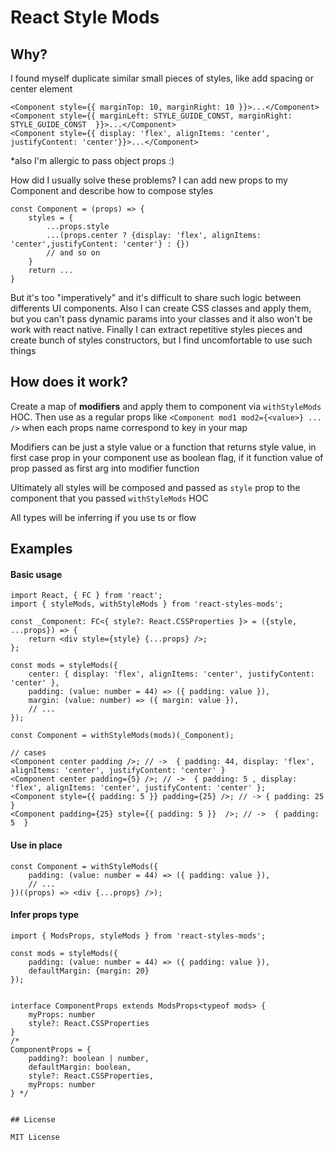 # React Style Mods

## Why?

I found myself duplicate similar small pieces of styles, like add spacing or center element

```
<Component style={{ marginTop: 10, marginRight: 10 }}>...</Component>
<Component style={{ marginLeft: STYLE_GUIDE_CONST, marginRight: STYLE_GUIDE_CONST  }}>...</Component>
<Component style={{ display: 'flex', alignItems: 'center', justifyContent: 'center'}}>...</Component>
```

\*also I'm allergic to pass object props :)

How did I usually solve these problems?
I can add new props to my Component and describe how to compose styles

```
const Component = (props) => {
    styles = {
        ...props.style
        ...(props.center ? {display: 'flex', alignItems: 'center',justifyContent: 'center'} : {})
        // and so on
    }
    return ...
}

```

But it's too "imperatively" and it's difficult to share such logic between differents UI components.
Also I can create CSS classes and apply them, but you can't pass dynamic params into your classes and it also won't be work with react native.
Finally I can extract repetitive styles pieces and create bunch of styles constructors, but I find uncomfortable to use such things

## How does it work?

Create a map of **modifiers** and apply them to component via `withStyleMods` HOC. Then use as a regular props like `<Component mod1 mod2={<value>} ... />` when each props
name correspond to key in your map

Modifiers can be just a style value or a function that returns style value, in first case prop in your component use as boolean flag, if it function value of prop passed as
first arg into modifier function

Ultimately all styles will be composed and passed as `style` prop to the component that you passed `withStyleMods` HOC

All types will be inferring if you use ts or flow

## Examples

#### Basic usage

```
import React, { FC } from 'react';
import { styleMods, withStyleMods } from 'react-styles-mods';

const _Component: FC<{ style?: React.CSSProperties }> = ({style, ...props}) => {
    return <div style={style} {...props} />;
};

const mods = styleMods({
    center: { display: 'flex', alignItems: 'center', justifyContent: 'center' },
    padding: (value: number = 44) => ({ padding: value }),
    margin: (value: number) => ({ margin: value }),
    // ...
});

const Component = withStyleMods(mods)(_Component);

// cases
<Component center padding />; // ->  { padding: 44, display: 'flex', alignItems: 'center', justifyContent: 'center' }
<Component center padding={5} />; // ->  { padding: 5 , display: 'flex', alignItems: 'center', justifyContent: 'center' };
<Component style={{ padding: 5 }} padding={25} />; // -> { padding: 25  }
<Component padding={25} style={{ padding: 5 }}  />; // ->  { padding: 5  }

```

#### Use in place

```
const Component = withStyleMods({
    padding: (value: number = 44) => ({ padding: value }),
    // ...
})((props) => <div {...props} />);
```

#### Infer props type

```
import { ModsProps, styleMods } from 'react-styles-mods';

const mods = styleMods({
    padding: (value: number = 44) => ({ padding: value }),
    defaultMargin: {margin: 20}
});


interface ComponentProps extends ModsProps<typeof mods> {
    myProps: number
    style?: React.CSSProperties
}
/*
ComponentProps = {
    padding?: boolean | number,
    defaultMargin: boolean,
    style?: React.CSSProperties,
    myProps: number
} */


## License

MIT License
```
